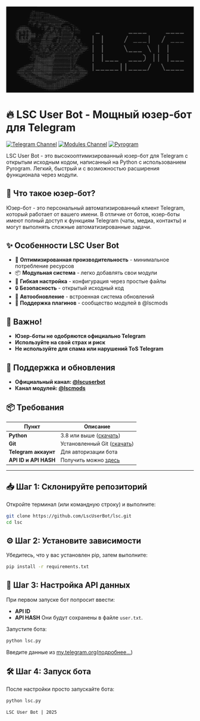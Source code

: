 ![LSC User Bot](lsc.jpg)
# 🔥 LSC User Bot - Мощный юзер-бот для Telegram

[![Telegram Channel](https://img.shields.io/badge/Channel-%40lscuserbot-blue)](https://t.me/lscuserbot)
[![Modules Channel](https://img.shields.io/badge/Modules-%40lscmods-green)](https://t.me/lscmods)
[![Pyrogram](https://img.shields.io/badge/Pyrogram-2.0-red)](https://pyrogram.org)

LSC User Bot - это высокооптимизированный юзер-бот для Telegram с открытым исходным кодом, написанный на Python с использованием Pyrogram. Легкий, быстрый и с возможностью расширения функционала через модули.

## 🤔 Что такое юзер-бот?
Юзер-бот - это персональный автоматизированный клиент Telegram, который работает от вашего имени. В отличие от ботов, юзер-боты имеют полный доступ к функциям Telegram (чаты, медиа, контакты) и могут выполнять сложные автоматизированные задачи.

## ✨ Особенности LSC User Bot
- 🚀 **Оптимизированная производительность** - минимальное потребление ресурсов
- 📦 **Модульная система** - легко добавлять свои модули
- 🔧 **Гибкая настройка** - конфигурация через простые файлы
- 🔒 **Безопасность** - открытый исходный код
- 📡 **Автообновление** - встроенная система обновлений
- 🧩 **Поддержка плагинов** - сообщество модулей в @lscmods


## 📌 Важно!
- **Юзер-боты не одобряются официально Telegram**
- **Используйте на свой страх и риск**
- **Не используйте для спама или нарушений ToS Telegram**

## 📢 Поддержка и обновления
- **Официальный канал: <a href='https://t.me/lscuserbot'>@lscuserbot</a>**
- **Канал модулей: <a href='https://t.me/lscmods'>@lscmods</a>**

## 📦 Требования

| Пункт | Описание |
|-------|----------|
| **Python** | 3.8 или выше ([скачать](https://www.python.org/downloads/))  |
| **Git** | Установленный Git ([скачать](https://git-scm.com/downloads))  |
| **Telegram аккаунт** | Для авторизации бота |
| **API ID и API HASH** | Получить можно [здесь](https://my.telegram.org/auth)  |

---

## 📥 Шаг 1: Склонируйте репозиторий

Откройте терминал (или командную строку) и выполните:

```bash
git clone https://github.com/LscUserBot/lsc.git 
cd lsc
```

## ⚙️ Шаг 2: Установите зависимости 

Убедитесь, что у вас установлен pip, затем выполните: 

```bash
pip install -r requirements.txt
```

## 🔐 Шаг 3: Настройка API данных 

При первом запуске бот попросит ввести: 
- **API ID** 
- **API HASH** 
Они будут сохранены в файле <code>user.txt</code>. 

Запустите бота: 
```bash
python lsc.py
```
Введите данные из <a href='https://my.telegram.org/auth'>my.telegram.org</a>(<a href='https://otvet.mail.ru/question/236047187'>подробнее...</a>)

## 🛠 Шаг 4: Запуск бота 

После настройки просто запускайте бота: 
```bash
python lsc.py
```

<code>LSC User Bot | 2025</code>
